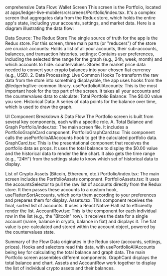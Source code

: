 omprehensive Data Flow: Wallet Screen
This screen is the Portfolio, located at apps/ledger-live-mobile/src/screens/Portfolio/index.tsx. It's a complex screen that aggregates data from the Redux store, which holds the entire app's state, including your accounts, settings, and market data.
Here is a diagram illustrating the data flow:


Data Source: The Redux Store
The single source of truth for the app is the Redux store. For this screen, three main parts (or "reducers") of the store are crucial:
accounts: Holds a list of all your accounts, their sub-accounts, balances, and transaction histories.
settings: Contains user preferences, including the selected time range for the graph (e.g., 24h, week, month) and which accounts to hide.
countervalues: Stores the market price data needed to convert your crypto balances into your chosen fiat currency (e.g., USD).
2. Data Processing: Live Common Hooks
To transform the raw data from the store into something displayable, the app uses hooks from the @ledgerhq/live-common library.
usePortfolioAllAccounts: This is the most important hook for the top part of the screen. It takes all your accounts and the countervalues data to calculate:
Total Portfolio Balance: The $0.00 value you see.
Historical Data: A series of data points for the balance over time, which is used to draw the graph.

UI Component Breakdown & Data Flow
The Portfolio screen is built from several key components, each with a specific role.
A. Total Balance and Graph
Portfolio/index.tsx: The main screen file. It includes a PortfolioGraphCard component.
PortfolioGraphCard.tsx: This component calls the usePortfolioAllAccounts hook to get the calculated portfolio data.
GraphCard.tsx: This is the presentational component that receives the portfolio data as props. It uses the total balance to display the $0.00 value and the historical data to render the line chart. It also gets the time range (e.g., "24H") from the settings state to know which set of historical data to display.

 List of Crypto Assets (Bitcoin, Ethereum, etc.)
Portfolio/index.tsx: The main screen includes the PortfolioAssets component.
PortfolioAssets.tsx:
It uses the accountsSelector to pull the raw list of accounts directly from the Redux store.
It then passes these accounts to a custom hook, useFlattenSortAccounts, which sorts them according to your preferences and prepares them for display.
Assets.tsx: This component receives the final, sorted list of accounts. It uses a React Native FlatList to efficiently render the list.
AccountRow.tsx: This is the component for each individual row in the list (e.g., the "Bitcoin" row). It receives the data for a single account (name, balance in crypto, balance in fiat) and displays it. The fiat value is pre-calculated and stored within the account object, powered by the countervalues state.

Summary of the Flow
Data originates in the Redux store (accounts, settings, prices).
Hooks and selectors read this data, with usePortfolioAllAccounts being key for calculating the total balance and graph data.
The main Portfolio screen assembles different components.
GraphCard displays the total balance and chart.
Assets and AccountRow work together to display the list of individual crypto assets and their balances.
